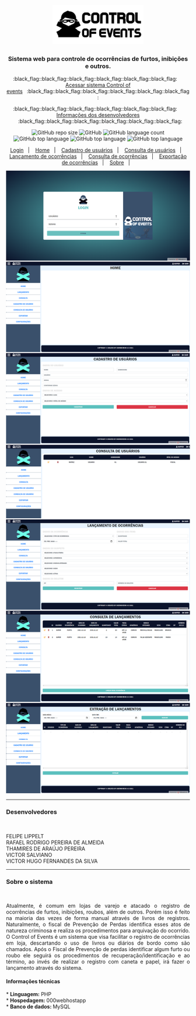 <h1 align="center"><a><img src="https://github.com/rafaelrodrigopa/Projeto-Web/blob/main/title.svg" width="250"></a></h1>

<h3 align="center">
  Sistema web para controle de ocorrências de furtos, inibições e outros.
</h3>

<p align="center">:black_flag::black_flag::black_flag::black_flag::black_flag::black_flag: &nbsp;&nbsp;&nbsp;
<a href="https://controlofevents.000webhostapp.com/index.php" target="-blank">Acessar sistema Control of events</a>&nbsp;&nbsp;&nbsp;:black_flag::black_flag::black_flag::black_flag::black_flag::black_flag:
 </p>
 <p align="center">:black_flag::black_flag::black_flag::black_flag::black_flag::black_flag: &nbsp;&nbsp;&nbsp;
<a href="#info" target="-blank"> Informações dos desenvolvedores </a>&nbsp;&nbsp;&nbsp;:black_flag::black_flag::black_flag::black_flag::black_flag::black_flag:
 </p>

<p align="center">
<img alt="GitHub repo size" src="https://img.shields.io/github/repo-size/rafaelrodrigopa/rafaelrodrigopa.github.io?style=plastic">

<img alt="GitHub" src="https://img.shields.io/github/license/rafaelrodrigopa/rafaelrodrigopa.github.io?color=blue&style=plastic">

<img alt="GitHub language count" src="https://img.shields.io/github/languages/count/rafaelrodrigopa/rafaelrodrigopa.github.io?style=plastic">

<img alt="GitHub top language" src="https://img.shields.io/badge/javascript-74.3%25-blue">
  <img alt="GitHub top language" src="https://img.shields.io/badge/PHP-25.5%25-blue">
  <img alt="GitHub top language" src="https://img.shields.io/badge/Universidade-UNINOVE-black">

</p>

<p align="center">
  <a href="#positivo" target="-blank">Login</a>&nbsp;&nbsp;&nbsp;|&nbsp;&nbsp;&nbsp;
  <a href="#hom" target="-blank">Home</a>&nbsp;&nbsp;&nbsp;|&nbsp;&nbsp;&nbsp;
  <a href="#cadu" target="-blank">Cadastro de usuários</a>&nbsp;&nbsp;&nbsp;|&nbsp;&nbsp;&nbsp;
  <a href="#conu" target="-blank">Consulta de usuários</a>&nbsp;&nbsp;&nbsp;|&nbsp;&nbsp;&nbsp;
  <a href="#cadl" target="-blank">Lançamento de ocorrências</a>&nbsp;&nbsp;&nbsp;|&nbsp;&nbsp;&nbsp;
  <a href="#conl" target="-blank">Consulta de ocorrências</a>&nbsp;&nbsp;&nbsp;|&nbsp;&nbsp;&nbsp;
  <a href="#ext" target="-blank">Exportação de ocorrências</a>&nbsp;&nbsp;&nbsp;|&nbsp;&nbsp;&nbsp;
  <a href="#ext" target="-blank">Sobre</a>&nbsp;&nbsp;&nbsp;|&nbsp;&nbsp;&nbsp;
</p>

<a name="positivo">![Arquivo_compativel](https://github.com/rafaelrodrigopa/Projeto-Web/blob/main/readme/index.PNG)</a>
<a name="hom">![Arquivo_compativel](https://github.com/rafaelrodrigopa/Projeto-Web/blob/main/readme/home.PNG)</a>
<a name="cadu">![Arquivo_compativel](https://github.com/rafaelrodrigopa/Projeto-Web/blob/main/readme/cadastro_usuarios.PNG)</a>
<a name="conu">![Arquivo_compativel](https://github.com/rafaelrodrigopa/Projeto-Web/blob/main/readme/consulta_usuarios.PNG)</a>
<a name="cadl">![Arquivo_compativel](https://github.com/rafaelrodrigopa/Projeto-Web/blob/main/readme/lancamento.PNG)</a>
<a name="conl">![Arquivo_compativel](https://github.com/rafaelrodrigopa/Projeto-Web/blob/main/readme/consulta_lancamentos.PNG)</a>
<a name="ext">![Arquivo_compativel](https://github.com/rafaelrodrigopa/Projeto-Web/blob/main/readme/extracao_lancamentos.PNG)</a>

<HR>

<a name="info">
<h3>Desenvolvedores</h3></BR>
  
  FELIPE LIPPELT </BR>
  RAFAEL RODRIGO PEREIRA DE ALMEIDA </BR>
  THAMIRES DE ARAÚJO PEREIRA </BR>
  VICTOR SALVIANO</BR>
  VICTOR HUGO FERNANDES DA SILVA</BR>
  
</a>

<HR>
 
<a name="info"><h3>Sobre o sistema</h3></BR>
  
<p align="justify">Atualmente, é comum em lojas de varejo e atacado o registro de ocorrências de furtos, inibições, roubos, além de outros. Porém isso é feito na maioria das vezes de forma manual através de livros de registros. Naturalmente, o fiscal de Prevenção de Perdas identifica esses atos de natureza criminosa e realiza os procedimentos para arquivação do ocorrido.</br>
O Control of Events é um sistema que visa facilitar o registro de ocorrências em loja, descartando o uso de livros ou diários de bordo como são chamados. Após o Fiscal de Prevenção de perdas identificar algum furto ou roubo ele seguirá os procedimentos de recuperação/identificação e ao término, ao invés de realizar o registro com caneta e papel, irá fazer o lançamento através do sistema.</br>

<h4>Informações técnicas</h4>
* <b>Linguagem:</b> PHP </br>
* <b>Hospedagem:</b> 000webhostapp</br>
* <b>Banco de dados: </b> MySQL</br>
</p>
  
</a>

